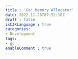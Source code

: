 ```yaml
---
title : 'Go: Memory Allocator'
date: 2022-11-28T07:52:18Z
draft : false
isCJKLanguage : true
categories:
- Development
tags:
- go
enableComment : true
---
```

